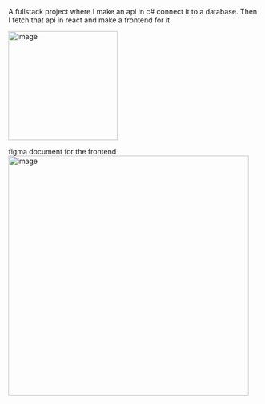 A fullstack project where I make an api in c# connect it to a database.
Then I fetch that api in react and make a frontend for it

<img width="218" alt="image" src="https://github.com/user-attachments/assets/96d9ae6e-fbae-4e85-b98f-34e3e6990a21" /><br/>

figma document for the frontend<br/>
<img width="480" alt="image" src="https://github.com/user-attachments/assets/b3cb3523-8201-434c-a3b4-2425a68f9762" />

